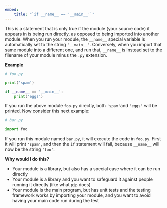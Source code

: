 ```yaml
---
embed:
    title: "`if __name__ == '__main__'`"
---
```

This is a statement that is only true if the module (your source code) it appears in is being run directly, as opposed to being imported into another module.  When you run your module, the `__name__` special variable is automatically set to the string `'__main__'`. Conversely, when you import that same module into a different one, and run that, `__name__` is instead set to the filename of your module minus the `.py` extension.

**Example**
```py
# foo.py

print('spam')

if __name__ == '__main__':
    print('eggs')
```
If you run the above module `foo.py` directly, both `'spam'`and `'eggs'` will be printed. Now consider this next example:
```py
# bar.py

import foo
```
If you run this module named `bar.py`, it will execute the code in `foo.py`. First it will print `'spam'`, and then the `if` statement will fail, because `__name__` will now be the string `'foo'`.

**Why would I do this?**

- Your module is a library, but also has a special case where it can be run directly
- Your module is a library and you want to safeguard it against people running it directly (like what `pip` does)
- Your module is the main program, but has unit tests and the testing framework works by importing your module, and you want to avoid having your main code run during the test
